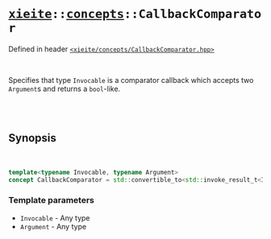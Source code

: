 # [`xieite`](../../README.md)`::`[`concepts`](../../docs/concepts.md)`::CallbackComparator`
Defined in header [`<xieite/concepts/CallbackComparator.hpp>`](../../include/xieite/concepts/CallbackComparator.hpp)

<br/>

Specifies that type `Invocable` is a comparator callback which accepts two `Argument`s and returns a `bool`-like.

<br/><br/>

## Synopsis

<br/>

```cpp
template<typename Invocable, typename Argument>
concept CallbackComparator = std::convertible_to<std::invoke_result_t<Invocable, Argument, Argument>, bool>;
```
### Template parameters
- `Invocable` - Any type
- `Argument` - Any type
